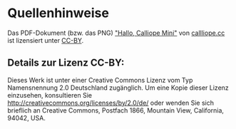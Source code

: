 # Quellenhinweise  

Das PDF-Dokument (bzw. das PNG) ["Hallo, Calliope Mini"](https://calliope.cc/content/3-schulen/1-schulmaterial/calliopemini_poster_hardware.pdf) von [callliope.cc](https://calliope.cc/schulen/schulmaterial) ist lizensiert unter [CC-BY](https://creativecommons.org/licenses/by/2.0/de/).

## Details zur Lizenz CC-BY:  

Dieses Werk ist unter einer Creative Commons Lizenz vom Typ Namensnennung 2.0 Deutschland zugänglich. Um eine Kopie dieser Lizenz einzusehen, konsultieren Sie http://creativecommons.org/licenses/by/2.0/de/ oder wenden Sie sich brieflich an Creative Commons, Postfach 1866, Mountain View, California, 94042, USA.
